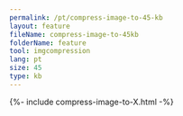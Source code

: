 ```yaml
---
permalink: /pt/compress-image-to-45-kb
layout: feature
fileName: compress-image-to-45kb
folderName: feature
tool: imgcompression
lang: pt
size: 45
type: kb
---
```


{%- include compress-image-to-X.html -%}
